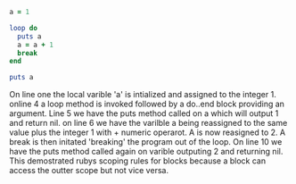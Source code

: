 ```ruby
a = 1 

loop do       
  puts a    
  a = a + 1   
  break      
end

puts a  
```

On line one the local varible 'a' is intialized and assigned to the integer 1. online 4 a loop method is invoked followed by a do..end block providing an argument. Line 5 we have the puts method called on a which will output 1 and return nil. on line 6 we have the varilble a being reassigned to the same value plus the integer 1 with + numeric operarot. A is now reasigned to 2. A break is then initated 'breaking' the program out of the loop. On line 10 we have the puts method called again on varible outputing 2 and returning nil. This demostrated rubys scoping rules for blocks because a block can access the outter scope but not vice versa. 